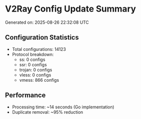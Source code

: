 # V2Ray Config Update Summary
Generated on: 2025-08-26 22:32:08 UTC

## Configuration Statistics
- Total configurations: 14123
- Protocol breakdown:
  - ss: 0 configs
  - ssr: 0 configs
  - trojan: 0 configs
  - vless: 0 configs
  - vmess: 866 configs

## Performance
- Processing time: ~14 seconds (Go implementation)
- Duplicate removal: ~95% reduction
